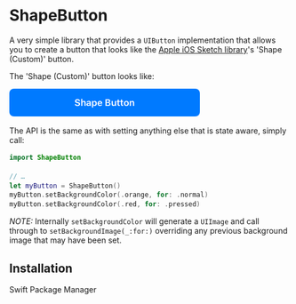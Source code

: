 # ShapeButton

A very simple library that provides a `UIButton` implementation that allows you to create a button that looks like the [Apple iOS Sketch library](https://developer.apple.com/design/resources/)'s 'Shape (Custom)' button.

The 'Shape (Custom)' button looks like:

![](.github/SketchExample.png)

The API is the same as with setting anything else that is state aware, simply call:

```swift
import ShapeButton

// …
let myButton = ShapeButton()
myButton.setBackgroundColor(.orange, for: .normal)
myButton.setBackgroundColor(.red, for: .pressed)
```

*NOTE:* Internally `setBackgroundColor` will generate a `UIImage` and call through to `setBackgroundImage(_:for:)` overriding any previous background image that may have been set.

## Installation

Swift Package Manager
